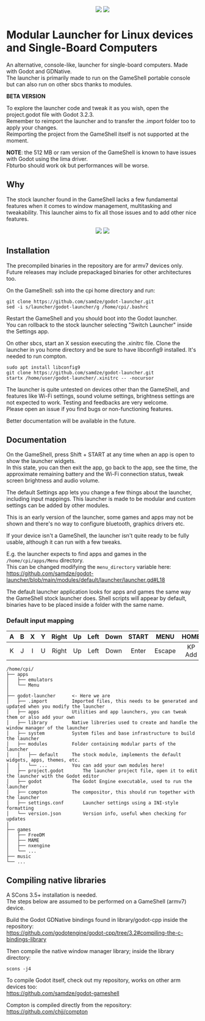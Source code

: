 <p align="center">
	<img src="https://i.imgur.com/Qw2MiJb.gif" />
	<img src="https://i.imgur.com/BgUXz5O.gif" />
</p>

# Modular Launcher for Linux devices and Single-Board Computers
An alternative, console-like, launcher for single-board computers. Made with Godot and GDNative.<br>
The launcher is primarily made to run on the GameShell portable console but can also run on other sbcs thanks to modules.<br>

**BETA VERSION**

To explore the launcher code and tweak it as you wish, open the project.godot file with Godot 3.2.3.<br>
Remember to reimport the launcher and to transfer the .import folder too to apply your changes.<br>
Reimporting the project from the GameShell itself is not supported at the moment.

**NOTE**: the 512 MB or ram version of the GameShell is known to have issues with Godot using the lima driver.<br>
Fbturbo should work ok but performances will be worse.

## Why
The stock launcher found in the GameShell lacks a few fundamental features when it comes to window management, multitasking and tweakability.
This launcher aims to fix all those issues and to add other nice features.

<p align="center">
	<img src="https://i.imgur.com/WiazXsL.png" />
	<img src="https://i.imgur.com/g2naCtR.png" />
</p>

## Installation
The precompiled binaries in the repository are for armv7 devices only.
Future releases may include prepackaged binaries for other architectures too.

On the GameShell: ssh into the cpi home directory and run:
```
git clone https://github.com/samdze/godot-launcher.git
sed -i s/launcher/godot-launcher/g /home/cpi/.bashrc
```
Restart the GameShell and you should boot into the Godot launcher.<br>
You can rollback to the stock launcher selecting "Switch Launcher" inside the Settings app.

On other sbcs, start an X session executing the .xinitrc file.
Clone the launcher in you home directory and be sure to have libconfig9 installed. It's needed to run compton.
```
sudo apt install libconfig9
git clone https://github.com/samdze/godot-launcher.git
startx /home/user/godot-launcher/.xinitrc -- -nocursor
```
The launcher is quite untested on devices other than the GameShell, and features like Wi-Fi settings, sound volume settings, brightness settings are not expected to work.
Testing and feedbacks are very welcome.<br>
Please open an issue if you find bugs or non-functioning features.

Better documentation will be available in the future.

## Documentation
On the GameShell, press Shift + START at any time when an app is open to show the launcher widgets.<br>
In this state, you can then exit the app, go back to the app, see the time, the approximate remaining battery and the Wi-Fi connection status, tweak screen brightness and audio volume.

The default Settings app lets you change a few things about the launcher, including input mappings.
This launcher is made to be modular and custom settings can be added by other modules.

This is an early version of the launcher, some games and apps may not be shown and there's no way to configure bluetooth, graphics drivers etc.

If your device isn't a GameShell, the launcher isn't quite ready to be fully usable, although it can run with a few tweaks.<br>

E.g. the launcher expects to find apps and games in the `/home/cpi/apps/Menu` directory.<br>
This can be changed modifying the `menu_directory` variable here:<br>
https://github.com/samdze/godot-launcher/blob/main/modules/default/launcher/launcher.gd#L18

The default launcher application looks for apps and games the same way the GameShell stock launcher does.
Shell scripts will appear by default, binaries have to be placed inside a folder with the same name.

### Default input mapping
|   A | B   | X   |   Y |Right| Up  | Left| Down|START| MENU| HOME|
| :-: | :-: | :-: | :-: | :-: | :-: | :-: | :-: | :-: | :-: | :-: |
| K | J | I | U | Right | Up | Left | Down | Enter | Escape | KP Add |

```
/home/cpi/
├── apps
│   ├── emulators
│   └── Menu
│
├── godot-launcher 		<- Here we are
│   ├── .import			Imported files, this needs to be generated and updated when you modify the launcher
│   ├── apps			Utilities and app launchers, you can tweak them or also add your own
│   ├── library			Native libreries used to create and handle the window manager of the launcher
│   ├── system			System files and base infrastructure to build the launcher
│   ├── modules			Folder containing modular parts of the launcher
│   │   ├── default		The stock module, implements the default widgets, apps, themes, etc.
│   │   └── ...			You can add your own modules here!
│   ├── project.godot		The launcher project file, open it to edit the launcher with the Godot editor
│   ├── godot			The Godot Engine executable, used to run the launcher
│   ├── compton			The compositor, this should run together with the launcher
│   ├── settings.conf		Launcher settings using a INI-style formatting
│   └── version.json		Version info, useful when checking for updates
│
├── games
│   ├── FreeDM
│   ├── MAME
│   ├── nxengine
│   └── ...
├── music
└── ...
```

## Compiling native libraries
A SCons 3.5+ installation is needed.<br>
The steps below are assumed to be performed on a GameShell (armv7) device.

Build the Godot GDNative bindings found in library/godot-cpp inside the repository:<br>
https://github.com/godotengine/godot-cpp/tree/3.2#compiling-the-c-bindings-library

Then compile the native window manager library; inside the library directory:
```
scons -j4
```

To compile Godot itself, check out my repository, works on other arm devices too:<br>
https://github.com/samdze/godot-gameshell

Compton is compiled directly from the repository:<br>
https://github.com/chjj/compton